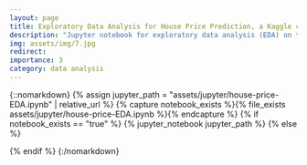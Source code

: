 ```yaml
---
layout: page
title: Exploratory Data Analysis for House Price Prediction, a Kaggle competition
description: "Jupyter notebook for exploratory data analysis (EDA) on the House Prices: Advanced Regression Techniques dataset from Kaggle."
img: assets/img/7.jpg
redirect: 
importance: 3
category: data analysis 
---
```


{::nomarkdown}
{% assign jupyter_path = "assets/jupyter/house-price-EDA.ipynb" | relative_url %}
{% capture notebook_exists %}{% file_exists assets/jupyter/house-price-EDA.ipynb %}{% endcapture %}
{% if notebook_exists == "true" %}
{% jupyter_notebook jupyter_path %}
{% else %}

{% endif %}
{:/nomarkdown}